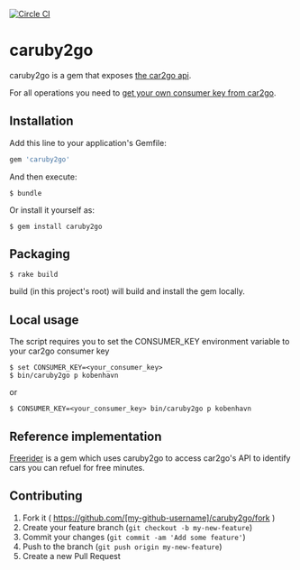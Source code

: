 [![Circle CI](https://circleci.com/gh/eebbesen/caruby2go.svg?style=shield)](https://circleci.com/gh/eebbesen/caruby2go)

# caruby2go

caruby2go is a gem that exposes [the car2go api](https://code.google.com/p/car2go/wiki/index_v2_1).

For all operations you need to [get your own consumer key from car2go](https://www.car2go.com/en/austin/car2go-apps/).

## Installation

Add this line to your application's Gemfile:

```ruby
gem 'caruby2go'
```

And then execute:

    $ bundle

Or install it yourself as:

    $ gem install caruby2go

## Packaging

    $ rake build

build (in this project's root) will build and install the gem locally.

## Local usage
The script requires you to set the CONSUMER_KEY environment variable to your car2go consumer key

    $ set CONSUMER_KEY=<your_consumer_key>
    $ bin/caruby2go p kobenhavn
or 

    $ CONSUMER_KEY=<your_consumer_key> bin/caruby2go p kobenhavn

## Reference implementation
[Freerider](https://github.com/eebbesen/freerider) is a gem which uses caruby2go to access car2go's API to identify cars you can refuel for free minutes.

## Contributing

1. Fork it ( https://github.com/[my-github-username]/caruby2go/fork )
2. Create your feature branch (`git checkout -b my-new-feature`)
3. Commit your changes (`git commit -am 'Add some feature'`)
4. Push to the branch (`git push origin my-new-feature`)
5. Create a new Pull Request
